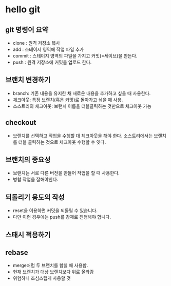 # hello git

## git 명령어 요약

- clone : 원격 저장소 복사
- add : 스테이지 영역에 작업 파일 추가
- commit : 스테이지 영역의 파일을 가지고 커밋(=세이브)을 만든다.
- push : 원격 저장소에 커밋을 업로드 한다.

## 브랜치 변경하기

- branch: 기존 내용을 유지한 채 새로운 내용을 추가하고 싶을 때 사용한다.
- 체크아웃: 특정 브랜치(혹은 커밋)로 돌아가고 싶을 때 사용.
- 소스트리의 체크아웃: 브랜치 이름을 더블클릭하는 것만으로 체크아웃 가능

## checkout

- 브랜치를 선택하고 작업을 수행할 대 체크아웃을 해야 한다. 소스트리에서는 브랜치를 더블 클릭하는 것으로 체크아웃 수행할 수 잇다.

## 브랜치의 중요성

- 브랜치는 서로 다른 버전을 만들어 작업을 할 때 사용한다.
- 병합 작업을 잘해야한다.

## 되돌리기 용도의 작성

- reset을 이용하면 커밋을 되돌릴 수 있습니다.
- 다만 이런 경우에는 push를 강제로 진행해야 합니다.

## 스태시 적용하기

## rebase

- merge처럼 두 브랜치를 합칠 때 사용함.
- 현재 브랜치가 대상 브랜치보다 위로 올라감
- 위험하니 조심스럽게 사용할 것
